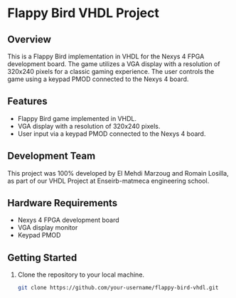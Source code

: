 # Flappy Bird VHDL Project

## Overview
This is a Flappy Bird implementation in VHDL for the Nexys 4 FPGA development board. The game utilizes a VGA display with a resolution of 320x240 pixels for a classic gaming experience. The user controls the game using a keypad PMOD connected to the Nexys 4 board.

## Features
- Flappy Bird game implemented in VHDL.
- VGA display with a resolution of 320x240 pixels.
- User input via a keypad PMOD connected to the Nexys 4 board.

## Development Team
This project was 100% developed by El Mehdi Marzoug and Romain Losilla, as part of our VHDL Project at Enseirb-matmeca engineering school.

## Hardware Requirements
- Nexys 4 FPGA development board
- VGA display monitor
- Keypad PMOD

## Getting Started
1. Clone the repository to your local machine.
   ```bash
   git clone https://github.com/your-username/flappy-bird-vhdl.git

